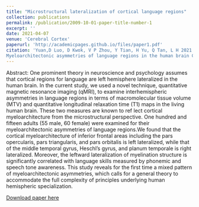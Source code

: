 ```yaml
---
title: "Microstructural lateralization of cortical language regions"
collection: publications
permalink: /publication/2009-10-01-paper-title-number-1
excerpt: ''
date: 2021-04-07
venue: 'Cerebral Cortex'
paperurl: 'http://academicpages.github.io/files/paper1.pdf'
citation: 'Yuan,D Luo, D Kwok, V P Zhou, Y Tian, H Yu, Q Tan, L H 2021
Myeloarchitectonic asymmetries of language regions in the human brain Cerebral Cortex 31 94169 4179'
---
```

Abstract: One prominent theory in neuroscience and psychology assumes that cortical regions for language are left hemisphere
lateralized in the human brain. In the current study, we used a novel technique, quantitative magnetic resonance imaging
(qMRI), to examine interhemispheric asymmetries in language regions in terms of macromolecular tissue volume (MTV)
and quantitative longitudinal relaxation time (T1) maps in the living human brain. These two measures are known to
ref lect cortical myeloarchitecture from the microstructural perspective. One hundred and fifteen adults (55 male, 60 female)
were examined for their myeloarchitectonic asymmetries of language regions.We found that the cortical myeloarchitecture
of inferior frontal areas including the pars opercularis, pars triangularis, and pars orbitalis is left lateralized, while that of
the middle temporal gyrus, Heschl’s gyrus, and planum temporale is right lateralized. Moreover, the leftward lateralization
of myelination structure is significantly correlated with language skills measured by phonemic and speech tone awareness.
This study reveals for the first time a mixed pattern of myeloarchitectonic asymmetries, which calls for a general theory to
accommodate the full complexity of principles underlying human hemispheric specialization.

[Download paper here](http://academicpages.github.io/files/paper1.pdf)